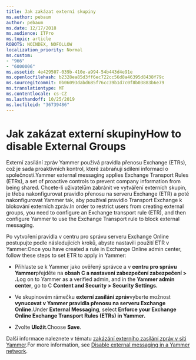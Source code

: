 ```yaml
---
title: Jak zakázat externí skupiny
ms.author: pebaum
author: pebaum
ms.date: 12/17/2018
ms.audience: ITPro
ms.topic: article
ROBOTS: NOINDEX, NOFOLLOW
localization_priority: Normal
ms.custom:
- "966"
- "6000006"
ms.assetid: 4e429507-039b-410e-a994-54b443d4e91e
ms.openlocfilehash: b2328ea85d3ff6ec722cc56d8a46395d8438f79c
ms.sourcegitcommit: 0b06093dabd685f76cc39b1d7c0f8b03883b6e79
ms.translationtype: MT
ms.contentlocale: cs-CZ
ms.lasthandoff: 10/25/2019
ms.locfileid: "36739486"
---
```

# <a name="how-to-disable-external-groups"></a><span data-ttu-id="c006b-102">Jak zakázat externí skupiny</span><span class="sxs-lookup"><span data-stu-id="c006b-102">How to disable External Groups</span></span>

<span data-ttu-id="c006b-103">Externí zasílání zpráv Yammer používá pravidla přenosu Exchange (ETRs), což je sada proaktivních kontrol, které zabraňují sdílení informací o společnosti.</span><span class="sxs-lookup"><span data-stu-id="c006b-103">Yammer external messaging applies Exchange Transport Rules (ETRs), a set of proactive controls to prevent company information from being shared.</span></span> <span data-ttu-id="c006b-104">Chcete-li uživatelům zabránit ve vytváření externích skupin, je třeba nakonfigurovat pravidlo přenosu na serveru Exchange (ETR) a poté nakonfigurovat Yammer tak, aby používal pravidlo Transport Exchange k blokování externích zpráv.</span><span class="sxs-lookup"><span data-stu-id="c006b-104">In order to restrict users from creating external groups, you need to configure an Exchange transport rule (ETR), and then configure Yammer to use the Exchange Transport rule to block external messaging.</span></span>
  
<span data-ttu-id="c006b-105">Po vytvoření pravidla v centru pro správu serveru Exchange Online postupujte podle následujících kroků, abyste nastavili použití ETR v Yammer:</span><span class="sxs-lookup"><span data-stu-id="c006b-105">Once you have created a rule in Exchange Online admin center, follow these steps to set ETR to apply in Yammer:</span></span>
  
- <span data-ttu-id="c006b-106">Přihlaste se k Yammer jako ověřený správce a v **centru pro správu Yammer**přejděte na **obsah C a nastavení zabezpečení zabezpečení \> .**</span><span class="sxs-lookup"><span data-stu-id="c006b-106">Log on to Yammer as a verified admin, and in the **Yammer admin center**, go to C **Content and Security \> Security Settings.**</span></span>

- <span data-ttu-id="c006b-107">Ve skupinovém rámečku **externí zasílání zpráv**vyberte možnost **vynucovat v Yammer pravidla přenosu na serveru Exchange Online.**</span><span class="sxs-lookup"><span data-stu-id="c006b-107">Under **External Messaging**, select **Enforce your Exchange Online Exchange Transport Rules (ETRs) in Yammer.**</span></span>

- <span data-ttu-id="c006b-108">Zvolte **Uložit**.</span><span class="sxs-lookup"><span data-stu-id="c006b-108">Choose **Save**.</span></span>

<span data-ttu-id="c006b-109">Další informace naleznete v tématu [zakázání externího zasílání zpráv v síti Yammer](https://docs.microsoft.com/yammer/work-with-external-users/disable-external-messaging).</span><span class="sxs-lookup"><span data-stu-id="c006b-109">For more information, see [Disable external messaging in a Yammer network](https://docs.microsoft.com/yammer/work-with-external-users/disable-external-messaging).</span></span>
  